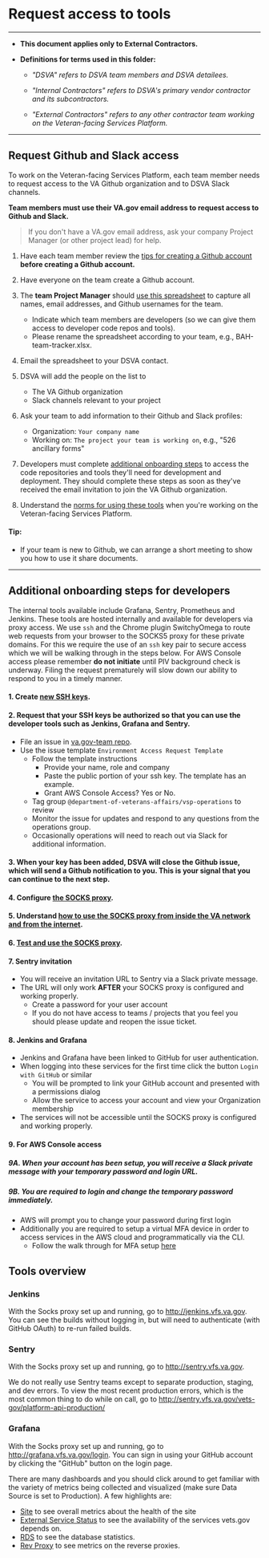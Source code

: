 # Request access to tools

<hr>

* **This document applies only to External Contractors.**

* **Definitions for terms used in this folder:**

  * *"DSVA" refers to DSVA team members and DSVA detailees.*

  * *"Internal Contractors" refers to DSVA's primary vendor contractor and its subcontractors.*

  * *"External Contractors" refers to any other contractor team working on the Veteran-facing Services Platform.*

<hr>


## Request Github and Slack access

To work on the Veteran-facing Services Platform, each team member needs to request access to the VA Github organization and to DSVA Slack channels.

**Team members must use their VA.gov email address to request access to Github and Slack.**
> If you don't have a VA.gov email address, ask your company Project Manager (or other project lead) for help.

1. Have each team member review the [tips for creating a Github account](../Norms/Github/README.md#tips-for-creating-a-github-account) **before creating a Github account.**

1. Have everyone on the team create a Github account.

1. The **team Project Manager** should [use this spreadsheet](external-contractor-team-tracker.xlsx) to capture all names, email addresses, and Github usernames for the team.
    * Indicate which team members are developers (so we can give them access to developer code repos and tools).
    * Please rename the spreadsheet according to your team, e.g., BAH-team-tracker.xlsx.

1. Email the spreadsheet to your DSVA contact.

1. DSVA will add the people on the list to
    * The VA Github organization
    * Slack channels relevant to your project

1. Ask your team to add information to their Github and Slack profiles:
    * Organization: ```Your company name```
    * Working on: ```The project your team is working on```, e.g., "526 ancillary forms"

1. Developers must complete [additional onboarding steps](#additional-onboarding-steps-for-developers) to access the code repositories and tools they'll need for development and deployment. They should complete these steps as soon as they've received the email invitation to join the VA Github organization.

1. Understand the [norms for using these tools](../Norms/norms-tools.md) when you're working on the Veteran-facing Services Platform.


#### Tip:

* If your team is new to Github, we can arrange a short meeting to show you how to use it share documents.

<hr>

## Additional onboarding steps for developers

The internal tools available include Grafana, Sentry, Prometheus and Jenkins. These tools are hosted internally and 
available for developers via proxy access. We use `ssh` and the Chrome plugin SwitchyOmega to route web requests from 
your browser to the SOCKS5 proxy for these private domains. For this we require the use of an `ssh` key pair to secure 
access which we will be walking through in the steps below. For AWS Console access please remember **do not initiate** 
until PIV background check is underway. Filing the request prematurely will slow down our ability to respond to you in a
timely manner.

#### 1. Create [new SSH keys](https://github.com/department-of-veterans-affairs/vets.gov-team/blob/master/Practice%20Areas/Engineering/Internal%20Tools.md#create-ssh-public-key).

#### 2. Request that your SSH keys be authorized so that you can use the developer tools such as Jenkins, Grafana and Sentry.
* File an issue in [va.gov-team repo](https://github.com/department-of-veterans-affairs/va.gov-team).
* Use the issue template `Environment Access Request Template`
  * Follow the template instructions
    * Provide your name, role and company
    * Paste the public portion of your ssh key. The template has an example.
    * Grant AWS Console Access? Yes or No.
  * Tag group `@department-of-veterans-affairs/vsp-operations` to review
  * Monitor the issue for updates and respond to any questions from the operations group.
  * Occasionally operations will need to reach out via Slack for additional information.

#### 3. When your key has been added, DSVA will close the Github issue, which will send a Github notification to you. This is your signal that you can continue to the next step.

#### 4. Configure [the SOCKS proxy](https://github.com/department-of-veterans-affairs/vets.gov-team/blob/master/Practice%20Areas/Engineering/Internal%20Tools.md#configure-the-socks-proxy---for-external-contractors).

#### 5. Understand [how to use the SOCKS proxy from inside the VA network and from the internet](https://github.com/department-of-veterans-affairs/vets.gov-team/blob/master/Practice%20Areas/Engineering/Internal%20Tools.md#accessing-socks-proxy-from-va-network).

#### 6. [Test and use the SOCKS proxy](https://github.com/department-of-veterans-affairs/vets.gov-team/blob/master/Practice%20Areas/Engineering/Internal%20Tools.md#accessing-socks-proxy-from-the-internet).

#### 7. Sentry invitation
* You will receive an invitation URL to Sentry via a Slack private message.
* The URL will only work **AFTER** your SOCKS proxy is configured and working properly.
  * Create a password for your user account
  * If you do not have access to teams / projects that you feel you should please update and reopen the issue ticket.

#### 8. Jenkins and Grafana
* Jenkins and Grafana have been linked to GitHub for user authentication.
* When logging into these services for the first time click the button `Login with GitHub` or similar
  * You will be prompted to link your GitHub account and presented with a permissions dialog
  * Allow the service to access your account and view your Organization membership
* The services will not be accessible until the SOCKS proxy is configured and working properly.

#### 9. For AWS Console access
##### 9A. When your account has been setup, you will receive a Slack private message with your temporary password and login URL.
##### 9B. You are required to login and change the temporary password immediately.
* AWS will prompt you to change your password during first login
* Additionally you are required to setup a virtual MFA device in order to access services in the AWS cloud and programmatically via the CLI.
  * Follow the walk through for MFA setup [here](https://github.com/department-of-veterans-affairs/vets.gov-team/blob/master/Practice%20Areas/Engineering/AWS%20Account%20Setup.md#mfa-virtual-device)


## Tools overview

### Jenkins

With the Socks proxy set up and running, go to http://jenkins.vfs.va.gov. You can see the builds without logging in, but will need to authenticate (with GitHub OAuth) to re-run failed builds. 

### Sentry

With the Socks proxy set up and running, go to http://sentry.vfs.va.gov. 

We do not really use Sentry teams except to separate production, staging, and dev errors. To view the most recent production errors, which is the most common thing to do while on call, go to http://sentry.vfs.va.gov/vets-gov/platform-api-production/

### Grafana
With the Socks proxy set up and running, go to http://grafana.vfs.va.gov/login. You can sign in using your GitHub account by clicking the "GitHub" button on the login page.

There are many dashboards and you should click around to get familiar with the variety of metrics being collected and visualized (make sure Data Source is set to Production). A few highlights are:

- [Site](http://grafana.vfs.va.gov/dashboard/db/site) to see overall metrics about the health of the site
- [External Service Status](http://grafana.vfs.va.gov/dashboard/db/external-service-status) to see the availability of the services vets.gov depends on. 
- [RDS](http://grafana.vfs.va.gov/dashboard/db/rds) to see the database statistics. 
- [Rev Proxy](http://grafana.vfs.va.gov/dashboard/db/revproxy) to see metrics on the reverse proxies.


